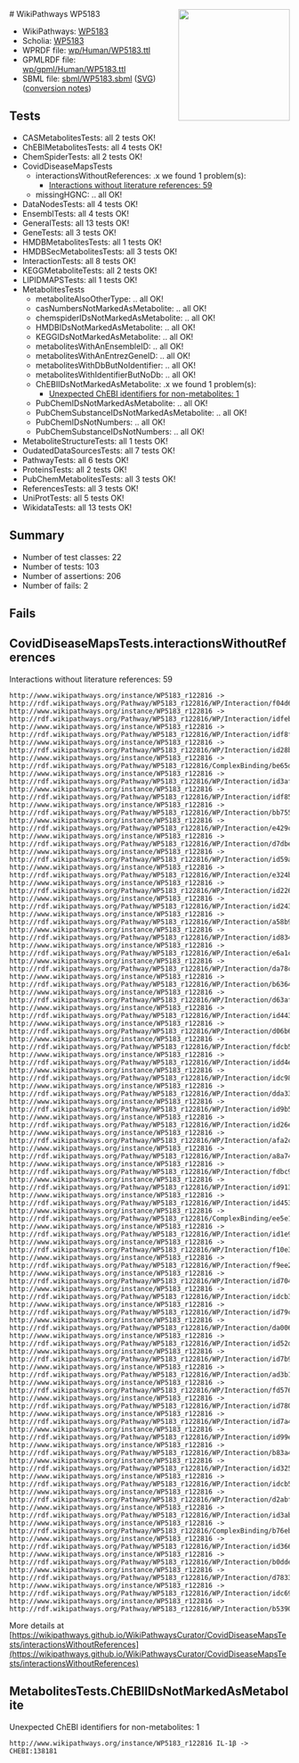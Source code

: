 <img style="float: right; width: 200px" src="../logo.png" />
# WikiPathways WP5183

* WikiPathways: [WP5183](https://identifiers.org/wikipathways:WP5183)
* Scholia: [WP5183](https://scholia.toolforge.org/wikipathways/WP5183)
* WPRDF file: [wp/Human/WP5183.ttl](../wp/Human/WP5183.ttl)
* GPMLRDF file: [wp/gpml/Human/WP5183.ttl](../wp/gpml/Human/WP5183.ttl)
* SBML file: [sbml/WP5183.sbml](../sbml/WP5183.sbml) ([SVG](../sbml/WP5183.svg)) ([conversion notes](../sbml/WP5183.txt))

## Tests
* CASMetabolitesTests: all 2 tests OK!
* ChEBIMetabolitesTests: all 4 tests OK!
* ChemSpiderTests: all 2 tests OK!
* CovidDiseaseMapsTests
    * interactionsWithoutReferences: .x we found 1 problem(s):
        * [Interactions without literature references: 59](#9701cd66)
    * missingHGNC: .. all OK!
* DataNodesTests: all 4 tests OK!
* EnsemblTests: all 4 tests OK!
* GeneralTests: all 13 tests OK!
* GeneTests: all 3 tests OK!
* HMDBMetabolitesTests: all 1 tests OK!
* HMDBSecMetabolitesTests: all 3 tests OK!
* InteractionTests: all 8 tests OK!
* KEGGMetaboliteTests: all 2 tests OK!
* LIPIDMAPSTests: all 1 tests OK!
* MetabolitesTests
    * metaboliteAlsoOtherType: .. all OK!
    * casNumbersNotMarkedAsMetabolite: .. all OK!
    * chemspiderIDsNotMarkedAsMetabolite: .. all OK!
    * HMDBIDsNotMarkedAsMetabolite: .. all OK!
    * KEGGIDsNotMarkedAsMetabolite: .. all OK!
    * metabolitesWithAnEnsembleID: .. all OK!
    * metabolitesWithAnEntrezGeneID: .. all OK!
    * metabolitesWithDbButNoIdentifier: .. all OK!
    * metabolitesWithIdentifierButNoDb: .. all OK!
    * ChEBIIDsNotMarkedAsMetabolite: .x we found 1 problem(s):
        * [Unexpected ChEBI identifiers for non-metabolites: 1](#8242b33b)
    * PubChemIDsNotMarkedAsMetabolite: .. all OK!
    * PubChemSubstanceIDsNotMarkedAsMetabolite: .. all OK!
    * PubChemIDsNotNumbers: .. all OK!
    * PubChemSubstanceIDsNotNumbers: .. all OK!
* MetaboliteStructureTests: all 1 tests OK!
* OudatedDataSourcesTests: all 7 tests OK!
* PathwayTests: all 6 tests OK!
* ProteinsTests: all 2 tests OK!
* PubChemMetabolitesTests: all 3 tests OK!
* ReferencesTests: all 3 tests OK!
* UniProtTests: all 5 tests OK!
* WikidataTests: all 13 tests OK!


## Summary

* Number of test classes: 22
* Number of tests: 103
* Number of assertions: 206
* Number of fails: 2

## Fails

<a name="9701cd66" />

## CovidDiseaseMapsTests.interactionsWithoutReferences

Interactions without literature references: 59
```
http://www.wikipathways.org/instance/WP5183_r122816 -> http://rdf.wikipathways.org/Pathway/WP5183_r122816/WP/Interaction/f04d6
http://www.wikipathways.org/instance/WP5183_r122816 -> http://rdf.wikipathways.org/Pathway/WP5183_r122816/WP/Interaction/idfebd87b2
http://www.wikipathways.org/instance/WP5183_r122816 -> http://rdf.wikipathways.org/Pathway/WP5183_r122816/WP/Interaction/idf8f71e9d
http://www.wikipathways.org/instance/WP5183_r122816 -> http://rdf.wikipathways.org/Pathway/WP5183_r122816/WP/Interaction/id28bcbf85
http://www.wikipathways.org/instance/WP5183_r122816 -> http://rdf.wikipathways.org/Pathway/WP5183_r122816/ComplexBinding/be65d
http://www.wikipathways.org/instance/WP5183_r122816 -> http://rdf.wikipathways.org/Pathway/WP5183_r122816/WP/Interaction/id3af31a4d
http://www.wikipathways.org/instance/WP5183_r122816 -> http://rdf.wikipathways.org/Pathway/WP5183_r122816/WP/Interaction/idf8525524
http://www.wikipathways.org/instance/WP5183_r122816 -> http://rdf.wikipathways.org/Pathway/WP5183_r122816/WP/Interaction/bb755
http://www.wikipathways.org/instance/WP5183_r122816 -> http://rdf.wikipathways.org/Pathway/WP5183_r122816/WP/Interaction/e429c
http://www.wikipathways.org/instance/WP5183_r122816 -> http://rdf.wikipathways.org/Pathway/WP5183_r122816/WP/Interaction/d7dbe
http://www.wikipathways.org/instance/WP5183_r122816 -> http://rdf.wikipathways.org/Pathway/WP5183_r122816/WP/Interaction/id59ade7d7
http://www.wikipathways.org/instance/WP5183_r122816 -> http://rdf.wikipathways.org/Pathway/WP5183_r122816/WP/Interaction/e324b
http://www.wikipathways.org/instance/WP5183_r122816 -> http://rdf.wikipathways.org/Pathway/WP5183_r122816/WP/Interaction/id226617f6
http://www.wikipathways.org/instance/WP5183_r122816 -> http://rdf.wikipathways.org/Pathway/WP5183_r122816/WP/Interaction/id24383e16
http://www.wikipathways.org/instance/WP5183_r122816 -> http://rdf.wikipathways.org/Pathway/WP5183_r122816/WP/Interaction/a58b9
http://www.wikipathways.org/instance/WP5183_r122816 -> http://rdf.wikipathways.org/Pathway/WP5183_r122816/WP/Interaction/id8344ac6b
http://www.wikipathways.org/instance/WP5183_r122816 -> http://rdf.wikipathways.org/Pathway/WP5183_r122816/WP/Interaction/e6a1c
http://www.wikipathways.org/instance/WP5183_r122816 -> http://rdf.wikipathways.org/Pathway/WP5183_r122816/WP/Interaction/da78c
http://www.wikipathways.org/instance/WP5183_r122816 -> http://rdf.wikipathways.org/Pathway/WP5183_r122816/WP/Interaction/b6364
http://www.wikipathways.org/instance/WP5183_r122816 -> http://rdf.wikipathways.org/Pathway/WP5183_r122816/WP/Interaction/d63af
http://www.wikipathways.org/instance/WP5183_r122816 -> http://rdf.wikipathways.org/Pathway/WP5183_r122816/WP/Interaction/id44305b67
http://www.wikipathways.org/instance/WP5183_r122816 -> http://rdf.wikipathways.org/Pathway/WP5183_r122816/WP/Interaction/d06b6
http://www.wikipathways.org/instance/WP5183_r122816 -> http://rdf.wikipathways.org/Pathway/WP5183_r122816/WP/Interaction/fdcb5
http://www.wikipathways.org/instance/WP5183_r122816 -> http://rdf.wikipathways.org/Pathway/WP5183_r122816/WP/Interaction/idd4e061d7
http://www.wikipathways.org/instance/WP5183_r122816 -> http://rdf.wikipathways.org/Pathway/WP5183_r122816/WP/Interaction/idc98f1361
http://www.wikipathways.org/instance/WP5183_r122816 -> http://rdf.wikipathways.org/Pathway/WP5183_r122816/WP/Interaction/dda33
http://www.wikipathways.org/instance/WP5183_r122816 -> http://rdf.wikipathways.org/Pathway/WP5183_r122816/WP/Interaction/id9b5756f8
http://www.wikipathways.org/instance/WP5183_r122816 -> http://rdf.wikipathways.org/Pathway/WP5183_r122816/WP/Interaction/id26e7a2f3
http://www.wikipathways.org/instance/WP5183_r122816 -> http://rdf.wikipathways.org/Pathway/WP5183_r122816/WP/Interaction/afa2c
http://www.wikipathways.org/instance/WP5183_r122816 -> http://rdf.wikipathways.org/Pathway/WP5183_r122816/WP/Interaction/a8a74
http://www.wikipathways.org/instance/WP5183_r122816 -> http://rdf.wikipathways.org/Pathway/WP5183_r122816/WP/Interaction/fdbc9
http://www.wikipathways.org/instance/WP5183_r122816 -> http://rdf.wikipathways.org/Pathway/WP5183_r122816/WP/Interaction/id913949d
http://www.wikipathways.org/instance/WP5183_r122816 -> http://rdf.wikipathways.org/Pathway/WP5183_r122816/WP/Interaction/id45396a60
http://www.wikipathways.org/instance/WP5183_r122816 -> http://rdf.wikipathways.org/Pathway/WP5183_r122816/ComplexBinding/ee5e1
http://www.wikipathways.org/instance/WP5183_r122816 -> http://rdf.wikipathways.org/Pathway/WP5183_r122816/WP/Interaction/id1e968632
http://www.wikipathways.org/instance/WP5183_r122816 -> http://rdf.wikipathways.org/Pathway/WP5183_r122816/WP/Interaction/f10e3
http://www.wikipathways.org/instance/WP5183_r122816 -> http://rdf.wikipathways.org/Pathway/WP5183_r122816/WP/Interaction/f9ee2
http://www.wikipathways.org/instance/WP5183_r122816 -> http://rdf.wikipathways.org/Pathway/WP5183_r122816/WP/Interaction/id7049c289
http://www.wikipathways.org/instance/WP5183_r122816 -> http://rdf.wikipathways.org/Pathway/WP5183_r122816/WP/Interaction/idcb334d8c
http://www.wikipathways.org/instance/WP5183_r122816 -> http://rdf.wikipathways.org/Pathway/WP5183_r122816/WP/Interaction/id79cbd05b
http://www.wikipathways.org/instance/WP5183_r122816 -> http://rdf.wikipathways.org/Pathway/WP5183_r122816/WP/Interaction/da006
http://www.wikipathways.org/instance/WP5183_r122816 -> http://rdf.wikipathways.org/Pathway/WP5183_r122816/WP/Interaction/id52dc53bc
http://www.wikipathways.org/instance/WP5183_r122816 -> http://rdf.wikipathways.org/Pathway/WP5183_r122816/WP/Interaction/id7b94a6c7
http://www.wikipathways.org/instance/WP5183_r122816 -> http://rdf.wikipathways.org/Pathway/WP5183_r122816/WP/Interaction/ad3b1
http://www.wikipathways.org/instance/WP5183_r122816 -> http://rdf.wikipathways.org/Pathway/WP5183_r122816/WP/Interaction/fd576
http://www.wikipathways.org/instance/WP5183_r122816 -> http://rdf.wikipathways.org/Pathway/WP5183_r122816/WP/Interaction/id780e4653
http://www.wikipathways.org/instance/WP5183_r122816 -> http://rdf.wikipathways.org/Pathway/WP5183_r122816/WP/Interaction/id7a479baf
http://www.wikipathways.org/instance/WP5183_r122816 -> http://rdf.wikipathways.org/Pathway/WP5183_r122816/WP/Interaction/id99e144ce
http://www.wikipathways.org/instance/WP5183_r122816 -> http://rdf.wikipathways.org/Pathway/WP5183_r122816/WP/Interaction/b83a4
http://www.wikipathways.org/instance/WP5183_r122816 -> http://rdf.wikipathways.org/Pathway/WP5183_r122816/WP/Interaction/id325de778
http://www.wikipathways.org/instance/WP5183_r122816 -> http://rdf.wikipathways.org/Pathway/WP5183_r122816/WP/Interaction/idcb573133
http://www.wikipathways.org/instance/WP5183_r122816 -> http://rdf.wikipathways.org/Pathway/WP5183_r122816/WP/Interaction/d2abf
http://www.wikipathways.org/instance/WP5183_r122816 -> http://rdf.wikipathways.org/Pathway/WP5183_r122816/WP/Interaction/id3ab0f959
http://www.wikipathways.org/instance/WP5183_r122816 -> http://rdf.wikipathways.org/Pathway/WP5183_r122816/ComplexBinding/b76eb
http://www.wikipathways.org/instance/WP5183_r122816 -> http://rdf.wikipathways.org/Pathway/WP5183_r122816/WP/Interaction/id366a93e
http://www.wikipathways.org/instance/WP5183_r122816 -> http://rdf.wikipathways.org/Pathway/WP5183_r122816/WP/Interaction/b0dde
http://www.wikipathways.org/instance/WP5183_r122816 -> http://rdf.wikipathways.org/Pathway/WP5183_r122816/WP/Interaction/d7833
http://www.wikipathways.org/instance/WP5183_r122816 -> http://rdf.wikipathways.org/Pathway/WP5183_r122816/WP/Interaction/idc6954bf4
http://www.wikipathways.org/instance/WP5183_r122816 -> http://rdf.wikipathways.org/Pathway/WP5183_r122816/WP/Interaction/b5390
```

More details at [https://wikipathways.github.io/WikiPathwaysCurator/CovidDiseaseMapsTests/interactionsWithoutReferences](https://wikipathways.github.io/WikiPathwaysCurator/CovidDiseaseMapsTests/interactionsWithoutReferences)

<a name="8242b33b" />

## MetabolitesTests.ChEBIIDsNotMarkedAsMetabolite

Unexpected ChEBI identifiers for non-metabolites: 1
```
http://www.wikipathways.org/instance/WP5183_r122816 IL-1β -> CHEBI:138181
```

